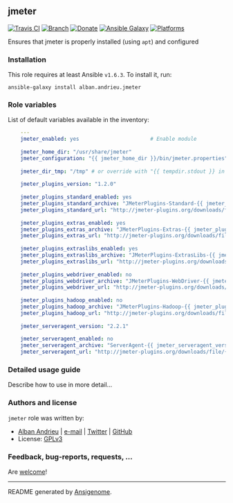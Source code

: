 ## jmeter

[![Travis CI](http://img.shields.io/travis/AlbanAndrieu/ansible-jmeter.svg?style=flat)](http://travis-ci.org/AlbanAndrieu/ansible-jmeter) [![Branch](http://img.shields.io/github/tag/AlbanAndrieu/ansible-jmeter.svg?style=flat-square)](https://github.com/AlbanAndrieu/ansible-jmeter/tree/master) [![Donate](https://img.shields.io/gratipay/AlbanAndrieu.svg?style=flat)](https://www.gratipay.com/AlbanAndrieu)  [![Ansible Galaxy](http://img.shields.io/badge/galaxy-AlbanAndrieu.jmeter-blue.svg?style=flat)](https://galaxy.ansible.com/list#/roles/1997) [![Platforms](http://img.shields.io/badge/platforms-ubuntu-lightgrey.svg?style=flat)](#)

Ensures that jmeter is properly installed (using `apt`) and configured

### Installation

This role requires at least Ansible `v1.6.3`. To install it, run:

    ansible-galaxy install alban.andrieu.jmeter
    



### Role variables

List of default variables available in the inventory:

```yaml
    ---
    jmeter_enabled: yes                       # Enable module
    
    jmeter_home_dir: "/usr/share/jmeter"
    jmeter_configuration: "{{ jmeter_home_dir }}/bin/jmeter.properties"
    
    jmeter_dir_tmp: "/tmp" # or override with "{{ tempdir.stdout }} in order to have be sure to download the file"
    
    jmeter_plugins_version: "1.2.0"
    
    jmeter_plugins_standard_enabled: yes
    jmeter_plugins_standard_archive: "JMeterPlugins-Standard-{{ jmeter_plugins_version }}.zip"
    jmeter_plugins_standard_url: "http://jmeter-plugins.org/downloads/file/{{ jmeter_plugins_standard_archive }}"
    
    jmeter_plugins_extras_enabled: yes
    jmeter_plugins_extras_archive: "JMeterPlugins-Extras-{{ jmeter_plugins_version }}.zip"
    jmeter_plugins_extras_url: "http://jmeter-plugins.org/downloads/file/{{ jmeter_plugins_extras_archive }}"
    
    jmeter_plugins_extraslibs_enabled: yes
    jmeter_plugins_extraslibs_archive: "JMeterPlugins-ExtrasLibs-{{ jmeter_plugins_version }}.zip"
    jmeter_plugins_extraslibs_url: "http://jmeter-plugins.org/downloads/file/{{ jmeter_plugins_extraslibs_archive }}"
    
    jmeter_plugins_webdriver_enabled: no
    jmeter_plugins_webdriver_archive: "JMeterPlugins-WebDriver-{{ jmeter_plugins_version }}.zip"
    jmeter_plugins_webdriver_url: "http://jmeter-plugins.org/downloads/file/{{ jmeter_plugins_webdriver_archive }}"
    
    jmeter_plugins_hadoop_enabled: no
    jmeter_plugins_hadoop_archive: "JMeterPlugins-Hadoop-{{ jmeter_plugins_version }}.zip"
    jmeter_plugins_hadoop_url: "http://jmeter-plugins.org/downloads/file/{{ jmeter_plugins_hadoop_archive }}"
    
    jmeter_serveragent_version: "2.2.1"
    
    jmeter_serveragent_enabled: no
    jmeter_serveragent_archive: "ServerAgent-{{ jmeter_serveragent_version }}.zip"
    jmeter_serveragent_url: "http://jmeter-plugins.org/downloads/file/{{ jmeter_serveragent_archive }}"
```


### Detailed usage guide

Describe how to use in more detail...


### Authors and license

`jmeter` role was written by:
- [Alban Andrieu](fr.linkedin.com/in/nabla/) | [e-mail](mailto:alban.andrieu@free.fr) | [Twitter](https://twitter.com/AlbanAndrieu) | [GitHub](https://github.com/AlbanAndrieu)
- License: [GPLv3](https://tldrlegal.com/license/gnu-general-public-license-v3-%28gpl-3%29)

### Feedback, bug-reports, requests, ...

Are [welcome](https://github.com/AlbanAndrieu/ansible-jmeter/issues>)!

***

README generated by [Ansigenome](https://github.com/nickjj/ansigenome/).
